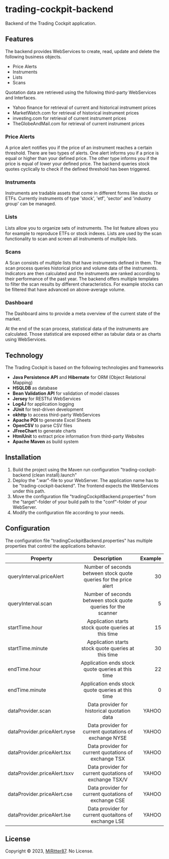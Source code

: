 # trading-cockpit-backend
Backend of the Trading Cockpit application.

## Features
The backend provides WebServices to create, read, update and delete the following business objects.

- Price Alerts
- Instruments
- Lists
- Scans

Quotation data are retrieved using the following third-party WebServices and Interfaces.

- Yahoo finance for retrieval of current and historical instrument prices
- MarketWatch.com for retrieval of historical instrument prices
- investing.com for retrieval of current instrument prices
- TheGlobeAndMail.com for retrieval of current instrument prices

### Price Alerts
A price alert notifies you if the price of an instrument reaches a certain threshold. There are two types of alerts. One alert informs you if a price is equal or higher than your defined price. The other type informs you if the price is equal of lower your defined price. The backend queries stock quotes cyclically to check if the defined threshold has been triggered.

### Instruments
Instruments are tradable assets that come in different forms like stocks or ETFs. Currently instruments of type 'stock', 'etf', 'sector' and 'industry group' can be managed.

### Lists
Lists allow you to organize sets of instruments. The list feature allows you for example to reproduce ETFs or stock indexes. Lists are used by the scan functionality to scan and screen all instruments of multiple lists.

### Scans
A Scan consists of multiple lists that have instruments defined in them. The scan process queries historical price and volume data of the instruments. Indicators are then calculated and the instruments are ranked according to their performance of the past year.
The backend offers multiple templates to filter the scan results by different characteristics. For example stocks can be filtered that have advanced on above-average volume.

### Dashboard
The Dashboard aims to provide a meta overview of the current state of the market.

At the end of the scan process, statistical data of the instruments are calculated. Those statistical are exposed either as tabular data or as charts using WebServices.

## Technology

The Trading Cockpit is based on the following technologies and frameworks

 - **Java Persistence API** and **Hibernate** for ORM (Object Relational Mapping)
 - **HSQLDB** as database
 - **Bean Validation API** for validation of model classes
 - **Jersey** for RESTful WebServices
 - **Log4J** for application logging
 - **JUnit** for test-driven development
 - **okhttp** to access third-party WebServices
 - **Apache POI** to generate Excel Sheets
 - **OpenCSV** to parse CSV files
 - **JFreeChart** to generate charts
 - **HtmlUnit** to extract price information from third-party Websites
 - **Apache Maven** as build system

## Installation

1. Build the project using the Maven run configuration "trading-cockpit-backend (clean install).launch"
2. Deploy the ".war"-file to your WebServer. The application name has to be "trading-cockpit-backend". The frontend expects the WebServices under this path.
3. Move the configuration file "tradingCockpitBackend.properties" from the "target"-folder of your build path to the "conf"-folder of your WebServer.
4. Modify the configuration file according to your needs.

## Configuration
The configuration file "tradingCockpitBackend.properties" has multiple properties that control the applications behavior.

| Property   					|      Description      											|  Example |
|-------------------------------|:-----------------------------------------------------------------:|---------:|
| queryInterval.priceAlert 		|  Number of seconds between stock quote queries for the price alert| 30       |
| queryInterval.scan			|  Number of seconds between stock quote queries for the scanner	| 5		   |
| startTime.hour 				|  Application starts stock quote queries at this time 				| 15       |
| startTime.minute 				|  Application starts stock quote queries at this time 				| 30       |
| endTime.hour 					|  Application ends stock quote queries at this time 				| 22       |
| endTime.minute 				|  Application ends stock quote queries at this time 				| 0        |
| dataProvider.scan				|  Data provider for historical quotation data						| YAHOO	   |
| dataProvider.priceAlert.nyse	|  Data provider for current quotations of exchange NYSE			| YAHOO	   |
| dataProvider.priceAlert.tsx	|  Data provider for current quotations of exchange TSX				| YAHOO    |
| dataProvider.priceAlert.tsxv	|  Data provider for current quotations of exchange TSX/V			| YAHOO	   |
| dataProvider.priceAlert.cse	|  Data provider for current quotations of exchange CSE				| YAHOO    |
| dataProvider.priceAlert.lse	|  Data provider for current quotaitons of exchange LSE				| YAHOO    |

## License

Copyright © 2023, [MiRitter87](https://github.com/MiRitter87). No License.
